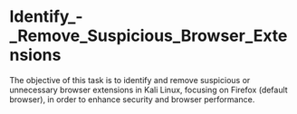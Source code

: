 # Identify_-_Remove_Suspicious_Browser_Extensions
The objective of this task is to identify and remove suspicious or unnecessary browser extensions in Kali Linux, focusing on Firefox (default browser), in order to enhance security and browser performance.
